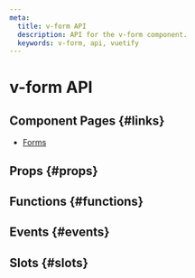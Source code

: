 ```yaml
---
meta:
  title: v-form API
  description: API for the v-form component.
  keywords: v-form, api, vuetify
---
```


# v-form API

<entry-ad />

## Component Pages {#links}

- [Forms](components/forms)

## Props {#props}

<api-section name="v-form" section="props" />

## Functions {#functions}

<api-section name="v-form" section="functions" />

## Events {#events}

<api-section name="v-form" section="events" />

## Slots {#slots}

<api-section name="v-form" section="slots" />

<backmatter />
